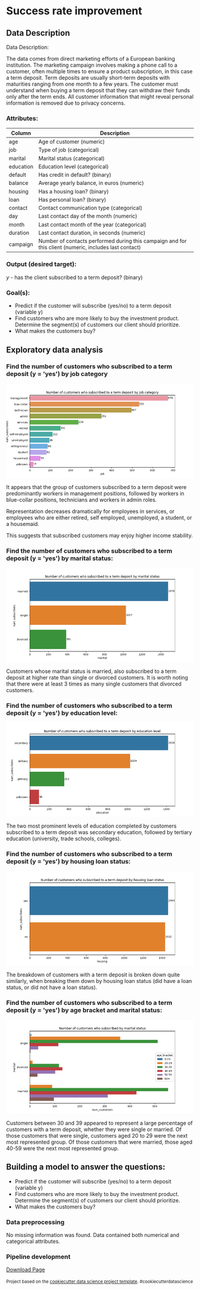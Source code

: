 Success rate improvement
==============================

## Data Description

Data Description:

The data comes from direct marketing efforts of a European banking institution. The marketing campaign involves making a phone call to a customer, often multiple times to ensure a product subscription, in this case a term deposit. Term deposits are usually short-term deposits with maturities ranging from one month to a few years. The customer must understand when buying a term deposit that they can withdraw their funds only after the term ends. All customer information that might reveal personal information is removed due to privacy concerns.


### Attributes:

| Column	|Description|
|-|-|
|age	|Age of customer (numeric)|
|job	|Type of job (categorical)|
|marital	|Marital status (categorical)|
|education	|Education level (categorical)|
|default	|Has credit in default? (binary)|
|balance	|Average yearly balance, in euros (numeric)|
|housing	|Has a housing loan? (binary)|
|loan	|Has personal loan? (binary)|
|contact	|Contact communication type (categorical)|
|day	|Last contact day of the month (numeric)|
|month	|Last contact month of the year (categorical)|
|duration	|Last contact duration, in seconds (numeric)|
|campaign	|Number of contacts performed during this campaign and for this client (numeric, includes last contact)|

### Output (desired target):

$y$ - has the client subscribed to a term deposit? (binary)

### Goal(s):

- Predict if the customer will subscribe (yes/no) to a term deposit (variable y)
- Find customers who are more likely to buy the investment product. Determine the segment(s) of customers our client should prioritize.
- What makes the customers buy? 

## Exploratory data analysis

### Find the number of customers who subscribed to a term deposit (y = 'yes') by job category

![](./reports/figures/num_subscribers_job.png)

It appears that the group of customers subscribed to a term deposit were predominantly workers in management positions, followed by workers in blue-collar positions, technicians and workers in admin roles. 

Representation decreases dramatically for employees in services, or employees who are either retired, self employed, unemployed, a student, or a housemaid. 

This suggests that subscribed customers may enjoy higher income stability. 

### Find the number of customers who subscribed to a term deposit (y = 'yes') by marital status:

![](./reports/figures/num_subscribers_marital.png)

Customers whose marital status is married, also subscribed to a term deposit at higher rate than single or divorced customers. It is worth noting that there were at least 3 times as many single customers that divorced customers. 

### Find the number of customers who subscribed to a term deposit (y = 'yes') by education level:

![](./reports/figures/num_subscribers_education.png)

The two most prominent levels of education completed by customers subscribed to a term deposit was secondary education, followed by tertiary education (university, trade schools, colleges).

### Find the number of customers who subscribed to a term deposit (y = 'yes') by housing loan status:

![](./reports/figures/num_subscribers_housing.png)

The breakdown of customers with a term deposit is broken down quite similarly, when breaking them down by housing loan status (did have a loan status, or did not have a loan status).

### Find the number of customers who subscribed to a term deposit (y = 'yes') by age bracket and marital status:

![](./reports/figures/num_customers_m_bracket.png)

Customers between 30 and 39 appeared to represent a large percentage of customers with a term deposit, whether they were single or married. Of those customers that were single, customers aged 20 to 29 were the next most represented group. Of those customers that were married, those aged 40-59 were the next most represented group. 

## Building a model to answer the questions:

- Predict if the customer will subscribe (yes/no) to a term deposit (variable y)
- Find customers who are more likely to buy the investment product. Determine the segment(s) of customers our client should prioritize.
- What makes the customers buy? 

### Data preprocessing

No missing information was found. Data contained both numerical and categorical attributes. 

### Pipeline development

[Download Page](/notebooks/pipeline_diagram.png)


<p><small>Project based on the <a target="_blank" href="https://drivendata.github.io/cookiecutter-data-science/">cookiecutter data science project template</a>. #cookiecutterdatascience</small></p>
